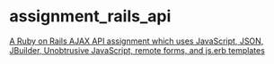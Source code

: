 assignment_rails_api
=====================

[A Ruby on Rails AJAX API assignment which uses JavaScript, JSON, JBuilder, Unobtrusive JavaScript, remote forms, and js.erb templates](http://www.vikingcodeschool.com)

